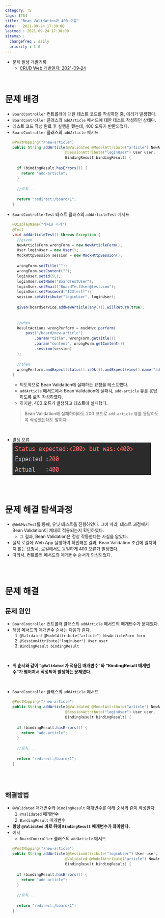 ```yaml
---
category: TS
tags: [TS]
title: "Bean Validation과 400 오류"
date:   2021-09-24 17:30:00 
lastmod : 2021-09-24 17:30:00
sitemap :
  changefreq : daily
  priority : 1.0
---
```


- 문제 발생 개발기록
  - [CRUD Web 개발일지: 2021-09-24](https://taegyunwoo.github.io/CRUD_Web/2021-09-24)

<br/>

# 문제 배경

- `BoardController` 컨트롤러에 대한 테스트 코드를 작성하던 중, 에러가 발생했다.
- `BoardController` 클래스의 `addArticle` 메서드에 대한 테스트 작성하던 상태다.
- 테스트 코드 작성 완료 후 실행을 했는데, 400 오류가 반환되었다.
- `BoardController` 클래스의 `addArticle` 메서드
  ```java
  @PostMapping("/new-article")
  public String addArticle(@Validated @ModelAttribute("article") NewArticleForm form,
                          @SessionAttribute("loginUser") User user,
                          BindingResult bindingResult) {

    if (bindingResult.hasErrors()) {
      return "add-article";
    }

    //로직...

    return "redirect:/board/1";
  }
  ```
- `BoardControllerTest` 테스트 클래스의 `addArticleTest` 메서드
  ```java
  @DisplayName("게시글 추가")
  @Test
  void addArticleTest() throws Exception {
    //given
    NewArticleForm wrongForm = new NewArticleForm();
    User loginUser = new User();
    MockHttpSession session = new MockHttpSession();

    wrongForm.setTitle("");
    wrongForm.setContent("");
    loginUser.setId(5L);
    loginUser.setName("BoardTestUser");
    loginUser.setEmail("BoardTestUser@test.com");
    loginUser.setPassword("123test!");
    session.setAttribute("loginUser", loginUser);

    given(boardService.addNewArticle(any())).willReturn(true);


    //when
    ResultActions wrongPerform = mockMvc.perform(
        post("/board/new-article")
            .param("title", wrongForm.getTitle())
            .param("content", wrongForm.getContent())
            .session(session)
    );

    //then
    wrongPerform.andExpect(status().isOk()).andExpect(view().name("add-article")); //validation 실패시 기대 결과
  }
  ```
  - 의도적으로 Bean Validation에 실패하는 요청을 테스트했다.
  - `addArticle` 메서드에서 Bean Validation에 실패시, `add-article` 뷰를 응답하도록 로직 작성하였다.
  - 하지만, 400 오류가 발생하고 테스트에 실패했다.
  > Bean Validation에 실패하더라도 200 코드로 `add-article` 뷰를 응답하도록 작성했는대도 말이다.

<br/>

- 발생 오류
  ![Untitled](/assets/img/2021-09-24-TroubleShooting_BeanValidation400Error/Untitled.png)

<br><br>

# 문제 해결 탐색과정
- `@WebMvcTest`를 통해, 유닛 테스트를 진행하였다. 그에 따라, 테스트 과정에서 Bean Validation이 제대로 적용되는지 확인하였다.
  - 그 결과, Bean Validation은 정상 작동한다는 사실을 알았다.
- 실제 로컬에 Web App 실행하여 확인해본 결과, Bean Validation 조건에 일치하지 않는 요청시, 로컬에서도 동일하게 400 오류가 발생했다.
- 따라서, 컨트롤러 메서드의 매개변수 순서가 의심되었다.

<br><br>

# 문제 해결
## 문제 원인

- `BoardController` 컨트롤러 클래스의 `addArticle` 메서드의 매개변수가 문제였다.
- 해당 메서드의 매개변수 순서는 다음과 같다.  
  1. `@Validated @ModelAttribute("article") NewArticleForm form`
  2. `@SessionAttribute("loginUser") User user`
  3. `BindingResult bindingResult`

<br/>

- **위 순서와 같이 "`@Validated` 가 적용된 매개변수"와 "BindingResult 매개변수"가 떨어져서 작성되어 발생하는 문제였다.**

<br/>

- `BoardController` 클래스의 `addArticle` 메서드
  ```java
  @PostMapping("/new-article")
  public String addArticle(@Validated @ModelAttribute("article") NewArticleForm form,
                          @SessionAttribute("loginUser") User user,
                          BindingResult bindingResult) {

    if (bindingResult.hasErrors()) {
      return "add-article";
    }

    //로직...

    return "redirect:/board/1";
  }
  ```

<br><br>

## 해결방법

- `@Validated` 매개변수와 `BindingResult` 매개변수를 아래 순서와 같이 작성한다.
  1. `@Validated` 매개변수
  2. `BindingResult` 매개변수
- **항상 `@Validated` 바로 뒤에 `BindingResult` 매개변수가 와야한다.**
- 예시
  - `BoardController` 클래스의 `addArticle` 메서드
  ```java
  @PostMapping("/new-article")
  public String addArticle(@SessionAttribute("loginUser") User user,
                          @Validated @ModelAttribute("article") NewArticleForm form,
                          BindingResult bindingResult) {

    if (bindingResult.hasErrors()) {
      return "add-article";
    }

    //로직...

    return "redirect:/board/1";
  }
  ```